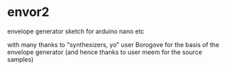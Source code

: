 # envor2

envelope generator sketch for arduino nano etc

with many thanks to "synthesizers, yo" user Borogove for the basis of the envelope generator (and hence thanks to user meem for the source samples)
